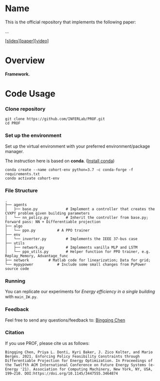 # Name

This is the official repository that implements the following paper:

...

[[slides]](docs/slides.pdf)[[paper]](https://dl.acm.org/doi/10.1145/3447555.3464874)[[video]](https://www.youtube.com/watch?v=rH64WyPHCVE) 

# Overview

**Framework.** 

# Code Usage
### Clone repository
```
git clone https://github.com/INFERLab/PROF.git
cd PROF
```

### Set up the environment 
Set up the virtual environment with your preferred environment/package manager.

The instruction here is based on **conda**. ([Install conda](https://docs.anaconda.com/anaconda/install/))
```
conda create --name cohort-env python=3.7 -c conda-forge -f requirements.txt
condo activate cohort-env
```

### File Structure
```
.
├── agents
│   ├── base.py             # Implement a controller that creates the CVXPY problem given building parameters
│   └── nn_policy.py        # Inherit the controller from base.py; Forward pass: NN + Differentiable projection
├── algo                    
│   └── ppo.py	 	    # A PPO trainer 
├── env
│   └── inverter.py         # Implements the IEEE 37-bus case
├── utils
│   ├── network.py          # Implements vanilla MLP and LSTM
│   └── ppo_utils.py        # Helper function for PPO trainer, e.g. Replay_Memory, Advantage_func
├── network		    # Matlab code for linearization; Data for grid;
└── mypypower		    # Include some small changes from PyPower source code

```

### Running
You can replicate our experiments for *Energy efficiency in a single building* with `main_IW.py`.


### Feedback

Feel free to send any questions/feedback to: [Bingqing Chen](mailto:bingqinc@andrew.cmu.edu)

### Citation

If you use PROF, please cite us as follows:

```
Bingqing Chen, Priya L. Donti, Kyri Baker, J. Zico Kolter, and Mario Bergés. 2021. Enforcing Policy Feasibility Constraints through Differentiable Projection for Energy Optimization. In Proceedings of the Twelfth ACM International Conference on Future Energy Systems (e-Energy '21). Association for Computing Machinery, New York, NY, USA, 199–210. DOI:https://doi.org/10.1145/3447555.3464874
```
